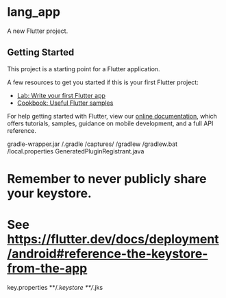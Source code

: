 # lang_app

A new Flutter project.

## Getting Started

This project is a starting point for a Flutter application.

A few resources to get you started if this is your first Flutter project:

- [Lab: Write your first Flutter app](https://flutter.dev/docs/get-started/codelab)
- [Cookbook: Useful Flutter samples](https://flutter.dev/docs/cookbook)

For help getting started with Flutter, view our
[online documentation](https://flutter.dev/docs), which offers tutorials,
samples, guidance on mobile development, and a full API reference.

gradle-wrapper.jar
/.gradle
/captures/
/gradlew
/gradlew.bat
/local.properties
GeneratedPluginRegistrant.java

# Remember to never publicly share your keystore.
# See https://flutter.dev/docs/deployment/android#reference-the-keystore-from-the-app
key.properties
**/*.keystore
**/*.jks

